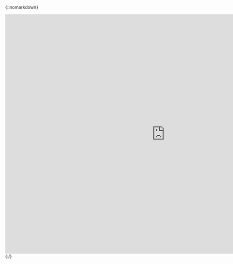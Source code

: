 

{::nomarkdown}
<iframe src="https://myhub.autodesk360.com/ue29a1fd1/shares/public/SHabee1QT1a327cf2b7abcd37c02d8172077?mode=embed" width="1024" height="768" allowfullscreen="true" webkitallowfullscreen="true" mozallowfullscreen="true"  frameborder="0"></iframe>
{:/}
